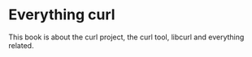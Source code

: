 # Everything curl

This book is about the curl project, the curl tool, libcurl and everything
related.
